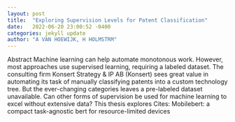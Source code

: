 ```yaml
---
layout: post
title:  "Exploring Supervision Levels for Patent Classification"
date:   2022-06-20 23:00:52 -0400
categories: jekyll update
author: "A VAN HOEWIJK, H HOLMSTRM"
---
```

Abstract Machine learning can help automate monotonous work. However, most approaches use supervised learning, requiring a labeled dataset. The consulting firm Konsert Strategy & IP AB (Konsert) sees great value in automating its task of manually classifying patents into a custom technology tree. But the ever-changing categories leaves a pre-labeled dataset unavailable. Can other forms of supervision be used for machine learning to excel without extensive data? This thesis explores 
Cites: Mobilebert: a compact task-agnostic bert for resource-limited devices